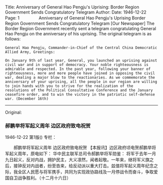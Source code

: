 Title: Anniversary of General Hao Pengju's Uprising: Border Region Government Sends Congratulatory Telegram
Author:
Date: 1946-12-22
Page: 1
　　
　　Anniversary of General Hao Pengju's Uprising
    Border Region Government Sends Congratulatory Telegram
    [Our Newspaper] The Border Region Government recently sent a telegram congratulating General Hao Pengju on the anniversary of his uprising. The original telegram is as follows:

    General Hao Pengju, Commander-in-Chief of the Central China Democratic Allied Army, Greetings:

    On January 9th of last year, General, you launched an uprising against civil war and in support of democracy. Your noble righteousness is admirable and respected. In the past year, following your banner of righteousness, more and more people have joined in opposing the civil war, dealing a major blow to the reactionaries. As we commemorate the anniversary of your uprising, all the people in our region are willing to join hands with you to strive for the realization of the resolutions of the Political Consultative Conference and the January ceasefire order, and to win the victory in the patriotic self-defense war. (December 16th)



<hr /> 

Original: 


### 郝鹏举将军起义周年  边区政府致电祝贺

1946-12-22
第1版()
专栏：

　　郝鹏举将军起义周年
    边区政府致电祝贺
    【本报讯】边区政府顷电贺郝鹏举将军起义周年，原电如下：
    华中民主联军总司令郝鹏举将军勋鉴：
    将军于去年一月九日起义，反对内战，拥护民主，大义凛然，闻者起敬。一年来，继将军义旗之后，接钟反对内战者，纷至沓来，给反动派以重大打击。兹值将军起义周年纪念之际，我全区人民愿与将军携手，共同为实现政协路线及一月停战令而奋斗，争取爱国自卫战争胜利。（十二月十六日）

